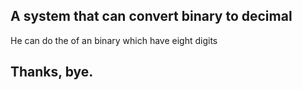 ## A system that can convert binary to decimal

  He can do the of an binary which have eight digits

## Thanks, bye.
